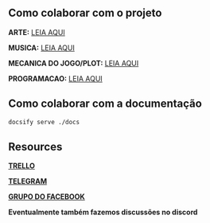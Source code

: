 ## Como colaborar com o projeto

**ARTE:**
[ LEIA AQUI ](arte.md)


**MUSICA:**
[ LEIA AQUI ](musica.md)


**MECANICA DO JOGO/PLOT:**
[ LEIA AQUI ](mecanica.md)


**PROGRAMACAO:**
[ LEIA AQUI ](programacao.md)


## Como colaborar com a documentação 

```bash
docsify serve ./docs
```

## Resources

**[TRELLO](https://trello.com/b/qkD8gb6A/car-wash-board-geral)**

**[TELEGRAM](https://t.me/joinchat/AAAAAAt0zmM4OagA2WAnyA)**

**[GRUPO DO FACEBOOK](https://www.facebook.com/groups/386266195082826/?fref=ts)**

**Eventualmente também fazemos discussões no discord**